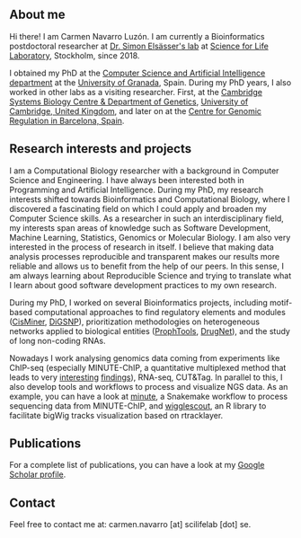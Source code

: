 ## About me

Hi there! I am Carmen Navarro Luzón. I am currently a Bioinformatics postdoctoral researcher at [Dr. Simon Elsässer's lab](https://elsaesserlab.wordpress.com/) at [Science for Life Laboratory](https://www.scilifelab.se/about-us/), Stockholm, since 2018. 

I obtained my PhD at the [Computer Science and Artificial Intelligence department](http://decsai.ugr.es) at the [University of Granada](http://www.ugr.es), Spain. During my PhD years, I also worked in other labs as a visiting researcher. First, at the [Cambridge Systems Biology Centre & Department of Genetics](https://www.sysbiol.cam.ac.uk/), [University of Cambridge, United Kingdom](http://www.cam.ac.uk/), and later on at the [Centre for Genomic Regulation in Barcelona, Spain](http://www.crg.eu).

## Research interests and projects

I am a Computational Biology researcher with a background in Computer Science and Engineering. I have always been interested both in Programming and Artificial Intelligence. During my PhD, my research interests shifted towards Bioinformatics and Computational Biology, where I discovered a fascinating field on which I could apply and broaden my Computer Science skills. As a researcher in such an interdisciplinary field, my interests span areas of knowledge such as Software Development, Machine Learning, Statistics, Genomics or Molecular Biology. I am also very interested in the process of research in itself. I believe that making data analysis processes reproducible and transparent makes our results more reliable and allows us to benefit from the help of our peers. In this sense, I am always learning about Reproducible Science and trying to translate what I learn about good software development practices to my own research.

During my PhD, I worked on several Bioinformatics projects, including motif-based computational approaches to find regulatory elements and modules ([CisMiner](https://www.ncbi.nlm.nih.gov/pubmed/25268582), [DiGSNP](http://journal.embnet.org/index.php/embnetjournal/article/view/556)), prioritization methodologies on heterogeneous networks applied to biological entities ([ProphTools](http://github.com/cnluzon/prophtools), [DrugNet](http://www.sciencedirect.com/science/article/pii/S0933365714001444)), and the study of long non-coding RNAs.

Nowadays I work analysing genomics data coming from experiments like ChIP-seq (especially MINUTE-ChIP, a quantitative multiplexed method that leads to very [interesting](https://www.sciencedirect.com/science/article/pii/S2211124719310940?via%3Dihub) [findings](https://www.nature.com/articles/s41556-022-00916-w)), RNA-seq, CUT&Tag. In parallel to this, I also develop tools and workflows to process and visualize NGS data. As an example, you can have a look at [minute](https://github.com/elsasserlab/minute), a Snakemake workflow to process sequencing data from MINUTE-ChIP, and [wigglescout](https://github.com/cnluzon/wigglescout), an R library to facilitate bigWig tracks visualization based on rtracklayer.

## Publications

For a complete list of publications, you can have a look at my [Google Scholar profile](https://scholar.google.com/citations?user=454fFcUAAAAJ).

## Contact

Feel free to contact me at: carmen.navarro [at] scilifelab [dot] se. 
